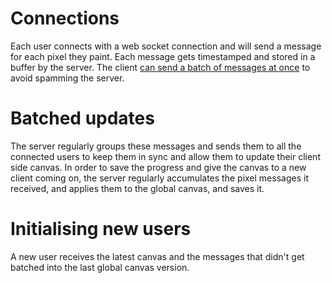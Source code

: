 # Connections
Each user connects with a web socket connection and will send a message for each pixel they paint. Each message gets timestamped and stored in a buffer by the server.
The client [can send a batch of messages at once](Client.md#Queueing%20consecutive%20pixels) to avoid spamming the server.
# Batched updates
The server regularly groups these messages and sends them to all the connected users to keep them in sync and allow them to update their client side canvas.
In order to save the progress and give the canvas to a new client coming on, the server regularly accumulates the pixel messages it received, and applies them to the global canvas, and saves it.
# Initialising new users
A new user receives the latest canvas and the messages that didn't get batched into the last global canvas version.
